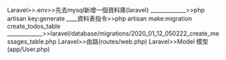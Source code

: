 Laravel>>.env>>先去mysql新增一個資料庫(laravel)
_____________>>php artisan key:generate
____資料表指令>>php artisan make:migration create_todos_table
_____________>>laravel/database/migrations/2020_01_12_050222_create_messages_table.php
Laravel>>由路(routes/web.php)
Laravel>>Model 模型(app/User.php)
